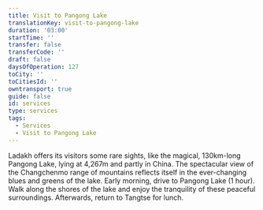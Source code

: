 ```yaml
---
title: Visit to Pangong Lake
translationKey: visit-to-pangong-lake
duration: '03:00'
startTime: ''
transfer: false
transferCode: ''
draft: false
daysOfOperation: 127
toCity: ''
toCitiesId: ''
owntransport: true
guide: false
id: services
type: services
tags:
  - Services
  - Visit to Pangong Lake
---
```

Ladakh offers its visitors some rare sights, like the magical, 130km-long Pangong Lake, lying at 4,267m and partly in China. The spectacular view of the Changchenmo range of mountains reflects itself in the ever-changing blues and greens of the lake. Early morning, drive to Pangong Lake (1 hour). Walk along the shores of the lake and enjoy the tranquility of these peaceful surroundings. Afterwards, return to Tangtse for lunch.